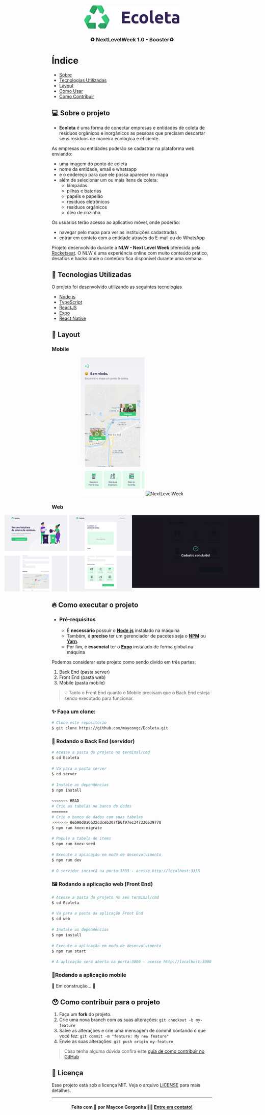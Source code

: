 <h3 align="center">
    <img src=".github/logo.png" alt="Logo" width="300px" >
    <br /><br />
    <b>♻️ NextLevelWeek 1.0 - Booster♻️</b>  
    <br>
</h3>


# Índice

- [Sobre](#sobre)
- [Tecnologias Utilizadas](#tecnologias-utilizadas)
- [Layout](#layout)
- [Como Usar](#como-executar)
- [Como Contribuir](#como-contribuir)


<a id="sobre"></a>

## 💻 Sobre o projeto

- <strong>Ecoleta</strong> é uma forma de conectar empresas e entidades de coleta de resíduos orgânicos e inorgânicos as pessoas que precisam descartar seus resíduos de maneira ecológica e eficiente.

As empresas ou entidades poderão se cadastrar na plataforma web enviando:
- uma imagem do ponto de coleta
- nome da entidade, email e whatsapp
- e o endereço para que ele possa aparecer no mapa
- além de selecionar um ou mais ítens de coleta: 
  - lâmpadas
  - pilhas e baterias
  - papéis e papelão
  - resíduos eletrônicos
  - resíduos orgânicos
  - óleo de cozinha

Os usuários terão acesso ao aplicativo móvel, onde poderão:
- navegar pelo mapa para ver as instituições cadastradas
- entrar em contato com a entidade através do E-mail ou do WhatsApp

Projeto desenvolvido durante a **NLW - Next Level Week** oferecida pela [Rocketseat](https://github.com/Rocketseat).
O NLW é uma experiência online com muito conteúdo prático, desafios e hacks onde o conteúdo fica disponível durante uma semana.


<a id="tecnologias-utilizadas"></a>

## 🚀 Tecnologias Utilizadas

O projeto foi desenvolvido utilizando as seguintes tecnologias

- [Node.js](https://nodejs.org/en/)
- [TypeScript](https://www.typescriptlang.org/)
- [ReactJS](https://reactjs.org/)
- [Expo](https://expo.io/)
- [React Native](https://reactnative.dev/)


<a id="layout"></a>

## 🎨 Layout


### Mobile

<p align="center">
  <img alt="NextLevelWeek" title="#NextLevelWeek" src=".github/home-mobile.png" width="200px">

  <img alt="NextLevelWeek" title="#NextLevelWeek" src=".github/detalhes-mobile.svg" width="200px">
</p>

### Web

<p align="center" style="display: flex; align-items: flex-start; justify-content: center;">
  <img alt="NextLevelWeek" title="#NextLevelWeek" src=".github/web.svg" width="400px">

  <img alt="NextLevelWeek" title="#NextLevelWeek" src=".github/sucesso-web.svg" width="400px">
</p>


<a id="como-executar"></a>

## 🔥 Como executar o projeto

- ### **Pré-requisitos**

  - É **necessário** possuir o **[Node.js](https://nodejs.org/en/)** instalado na máquina
  - Também, é **preciso** ter um gerenciador de pacotes seja o **[NPM](https://www.npmjs.com/)** ou **[Yarn](https://yarnpkg.com/)**.
  - Por fim, é **essencial** ter o **[Expo](https://expo.io/)** instalado de forma global na máquina


Podemos considerar este projeto como sendo divido em três partes:
1. Back End (pasta server) 
2. Front End (pasta web)
3. Mobile (pasta mobile)

> 💡 Tanto o Front End quanto o Mobile precisam que o Back End esteja sendo executado para funcionar.


### ✨ Faça um clone:

```bash
# Clone este repositório
$ git clone https://github.com/maycongc/Ecoleta.git
```


### 🎲 Rodando o Back End (servidor)

```bash
# Acesse a pasta do projeto no terminal/cmd
$ cd Ecoleta

# Vá para a pasta server
$ cd server

# Instale as dependências
$ npm install

<<<<<<< HEAD
# Crie as tabelas no banco de dados
=======
# Crie o banco de dados com suas tabelas
>>>>>>> 8eb90d0a6632cdceb307fb6f97ec347330639770
$ npm run knex:migrate

# Popule a tabela de items
$ npm run knex:seed 

# Execute a aplicação em modo de desenvolvimento
$ npm run dev

# O servidor inciará na porta:3333 - acesse http://localhost:3333 
```


### 🖼 Rodando a aplicação web (Front End)

```bash
# Acesse a pasta do projeto no seu terminal/cmd
$ cd Ecoleta

# Vá para a pasta da aplicação Front End
$ cd web

# Instale as dependências
$ npm install

# Execute a aplicação em modo de desenvolvimento
$ npm run start

# A aplicação será aberta na porta:3000 - acesse http://localhost:3000
```


### 📱Rodando a aplicação mobile 

🚧 Em construção... 🚧


<a id="como-contribuir"></a>

## 😯 Como contribuir para o projeto

1. Faça um **fork** do projeto.
2. Crie uma nova branch com as suas alterações: `git checkout -b my-feature`
3. Salve as alterações e crie uma mensagem de commit contando o que você fez: `git commit -m "feature: My new feature"`
4. Envie as suas alterações: `git push origin my-feature`
> Caso tenha alguma dúvida confira este [guia de como contribuir no GitHub](https://github.com/firstcontributions/first-contributions)

## 📝 Licença

Esse projeto está sob a licença MIT. Veja o arquivo [LICENSE](LICENSE.md) para mais detalhes.

---

<h4 align="center">
    Feito com 💜 por Maycon Gorgonha 👋🏽 <a href="https://www.linkedin.com/in/maycon-gorgonha/" target="_blank">Entre em contato!</a>
<h4>
